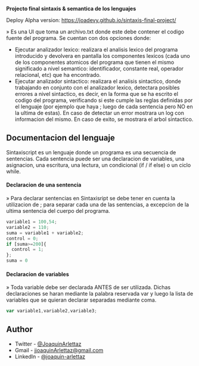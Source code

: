
**Projecto final sintaxis & semantica de los lenguajes**

Deploy Alpha version: https://joadevy.github.io/sintaxis-final-project/

» Es una UI que toma un archivo.txt donde este debe contener el codigo fuente del programa. Se cuentan con dos opciones donde:
- Ejecutar analizador lexico: realizara el analisis lexico del programa introducido y devolvera en pantalla los componentes lexicos (cada uno de los componentes atomicos del programa que tienen el mismo significado a nivel semantico: identificador, constante real, operador relacional, etc) que ha encontrado.
- Ejecutar analizador sintactico: realizara el analisis sintactico, donde trabajando en conjunto con el analizador lexico, detectara posibles errores a nivel sintactico, es decir, en la forma que se ha escrito el codigo del programa, verificando si este cumple las reglas definidas por el lenguaje (por ejemplo que haya ; luego de cada sentencia pero NO en la ultima de estas). En caso de detectar un error mostrara un log con informacion del mismo. En caso de exito, se mostrara el arbol sintactico.

## Documentacion del lenguaje
Sintaxiscript es un lenguaje donde un programa es una secuencia de sentencias. Cada sentencia puede ser una declaracion de variables, una asignacion, una escritura, una lectura, un condicional (if / if else) o un ciclo while.

#### Declaracion de una sentencia
» Para declarar sentencias en Sintaxisript se debe tener en cuenta la utilizacion de ; para separar cada una de las sentencias, a excepcion de la ultima sentencia del cuerpo del programa. 

```javascript
variable1 = 100,54;
variable2 = 110;
suma = variable1 + variable2;
control = 0;
if [suma>=200]{
  control = 1;
};
suma = 0
```

#### Declaracion de variables
» Toda variable debe ser declarada ANTES de ser utilizada. Dichas declaraciones se haran mediante la palabra reservada var y luego la lista de variables que se quieran declarar separadas mediante coma.

```javascript
var variable1,variable2,variable3;
```


## Author

- Twitter - [@JoaquinArlettaz](https://twitter.com/JoaquinArlettaz)
- Gmail - [jjoaquinArlettaz@gmail.com](mailto:jjoaquinarlettaz@gmail.com)
- LinkedIn - [@joaquin-arlettaz](https://www.linkedin.com/in/joaqu%C3%ADn-arlettaz/)
